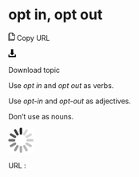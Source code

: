 ﻿# opt in, opt out

![Copy URL](media/opt-in-opt-out/Copy.png)
Copy URL

![Download](media/opt-in-opt-out/Download.png)

Download topic

Use *opt in* and *opt out* as verbs. 

Use *opt-in* and *opt-out* as adjectives.

Don’t use as nouns.

![In progress](media/opt-in-opt-out/activity-large.gif)

URL :
